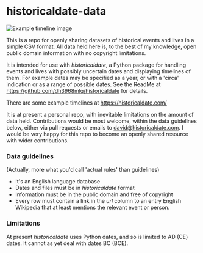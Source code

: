 # historicaldate-data

![Example timeline image](https://picoteal.com/wp-content/uploads/2023/05/basic_timeline_example.png)

This is a repo for openly sharing datasets of historical events and lives in a simple CSV format. All data held here is, to the best of my knowledge, open public domain information with no copyright limitations.

It is intended for use with *historicaldate*, a Python package for handling events and lives with possibly uncertain dates and displaying timelines of them. For example dates may be specified as a year, or with a 'circa' indication or as a range of possible dates. See the ReadMe at https://github.com/dh3968mlq/historicaldate for details.

There are some example timelines at https://historicaldate.com/

It is at present a personal repo, with inevitable limitations on the amount of data held. Contributions would be most welcome, within the data guidelines below, either via pull requests or emails to david@historicaldate.com. I would be very happy for this repo to become an openly shared resource with wider contributions.

### Data guidelines

(Actually, more what you'd call 'actual rules' than guidelines)

   * It's an English language database
   * Dates and files must be in *historicaldate* format
   * Information must be in the public domain and free of copyright
   * Every row must contain a link in the *url* column to an entry English Wikipedia that at least mentions the relevant event or person.

### Limitations

At present *historicaldate* uses Python dates, and so is limited to AD (CE) dates. It cannot as yet deal with dates BC (BCE).


